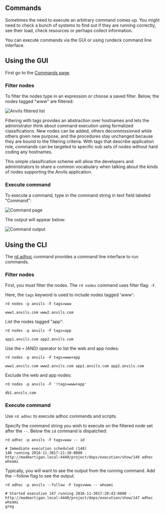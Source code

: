 ## Commands

Sometimes the need to execute an arbitrary command comes up.
You might need to check a bunch of systems to find out if they 
are running correctly, see their load, check resources or perhaps
collect information.

You can execute commands via the GUI or using rundeck command line interface.

## Using the GUI
First go to the [Commands page](../manual/commands.html).

### Filter nodes
To filter the nodes type in an expression or choose a saved filter. 
Below, the nodes tagged "www" are filtered:

![Anvils filtered list](../figures/fig0602.png)

Filtering with tags provides an abstraction over hostnames
and lets the administrator think about command execution using formalized
classifications. New nodes can be added, others decommissioned while
others given new purpose, and the procedures stay unchanged because
they are bound to the filtering criteria. 
With tags that describe application role, commands can be targeted
to specific sub sets of nodes without hard coding any
hostnames. 

This simple classification scheme will allow the developers and
administrators to share a common vocabulary when talking about the kinds
of nodes supporting the Anvils application.

### Execute command

To execute a command, type in the command string in text field labeled "Command":

![Command page](../figures/fig0610.png)

The output will appear below:

![Command output](../figures/fig0611.png)

## Using the CLI

The [rd adhoc][rd] command provides a command line interface to run commands.

### Filter nodes

First, you must filter the nodes. The `rd nodes` command uses filter flag: `-F`.

Here, the `tags` keyword is used to include nodes tagged 'www':

~~~~~~~~ {.bash}
rd nodes -p anvils -F tags=www
~~~~~~~~ 

~~~~~~~~
www1.anvils.com www2.anvils.com
~~~~~~~~ 
    
List the nodes tagged "app":

~~~~~~~~ {.bash}
rd nodes -p anvils -F tags=app
~~~~~~~~ 

~~~~~~~~ 
app1.anvils.com app2.anvils.com
~~~~~~~~ 

Use the `+` (AND) operator to list the web and app nodes:

~~~~~~~~ {.bash}
rd nodes -p anvils -F tags=www+app
~~~~~~~~ 

~~~~~~~~ 
www1.anvils.com www2.anvils.com app1.anvils.com app2.anvils.com
~~~~~~~~ 

Exclude the web and app nodes:

~~~~~~~~ {.bash}
rd nodes -p anvils -F '!tags=www+app'
~~~~~~~~ 

~~~~~~~~ 
db1.anvils.com
~~~~~~~~ 


### Execute command

Use `rd adhoc` to execute adhoc commands and scripts.

Specify the command string you wish to execute on the filtered node set after the `--`.
Below the `id` command is dispatched:

~~~~~~~~ {.bash}
rd adhoc -p anvils -F tags=www -- id
~~~~~~~~ 

~~~~~~~~ 
# Immediate execution scheduled (148)
148 running 2016-11-3017:21:10-0800 - http://madmartigan.local:4440/project/deps/execution/show/148 adhoc whoami
~~~~~~~~ 

Typically, you will want to see the output from the running command. 
Add the --follow flag to see the output.

~~~~~~~~ {.bash}
rd adhoc -p anvils --follow -F tags=www -- whoami
~~~~~~~~ 

~~~~~~~~ 
# Started execution 147 running 2016-11-3017:20:43-0800 - http://madmartigan.local:4440/project/deps/execution/show/147 adhoc whoami
greg
~~~~~~~~ 


[rd]: https://rundeck.github.io/rundeck-cli/
